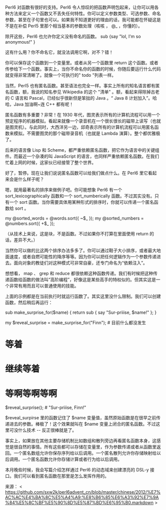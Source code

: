 

Perl6 对函数有很好的支持。Perl6 令人惊叹的把函数声明包起来，让你可以用各种方法来定义一个函数又不丢失任何特性。你可以定义参数类型、可选参数、命名参数，甚至在子句里也可以。如果我不知道更好的理由的话，我可能都在怀疑这是不是在补偿 Perl5 里那个相当基本的参数处理（咳咳 ， @_ ，你懂的）。

除开这些，Perl6 也允许你定义没有命名的函数。
sub {say "lol, I'm so anonymous!" }

这有什么用？你不命名它，就没法调用它啊，对不？错！

你可以保存这个函数到一个变量里。或者从另一个函数里 return 这个函数。或者传参给下一个函数。事实上，当你不命名你的函数的时候，你随后要运行什么代码就变得非常清晰了。就像一个可执行的" todo "列表一样。

当然，Perl5 也有匿名函数。甚至语法也完全一样。事实上所有的知名语言都有匿名函数，额，我说的知名参见 Wikipedia 的这个 "清单" 。额，看起来得除掉古老的 C 语言和 Pascal，已经似乎很新但是笨拙的 Java 。“ Java 8 计划加入”。哈哈，Java 加油啊~连 C++ 都有呢！

匿名函数有多重要？非常！在 1930 年代，图灵表示所有的计算机流程可以用一个预定程序的机器模拟。看起来就像一个录音机在一个很长很长的磁带上读写（也就是图灵机）。与此同时，大西洋另一边，邱奇表示所有的计算机流程可以用匿名函数来模拟。不需要图灵的那个磁带录音机（也就是 Lambda 演算）。整个都优雅极了。

后来的语言像 Lisp 和 Scheme，都严重依赖匿名函数，把它作为语言中的关键组件。而最近一个杂凑的叫 JavaScript 的语言，也同样严重依赖匿名函数。在我们忙着上网的时候，这家伙已经接管了整个世界。

好了，暂停。现在让我们说说匿名函数可以给我们做点什么。在 Perl6 里它看起来会是什么样子呢？

嗯，就用最著名的排序来做例子吧。你可能想象 Perl6 有一个 sort_lexicographically 函数和一个 sort_numberically 函数。不过其实没有。只有一个 sort 函数。当你需要具体用某种形式的排序时，你就可以传递一个匿名函数给 sort 。

my @sorted_words = @words.sort({ ~$_ });
my @sorted_numbers = @numbers.sort({ +$_ });

（从技术上来说，这是块，不是函数。不过如果你不打算在里面使用 return 的话，差异不大。）

当然你可以做的比这两个排序办法多多了。你可以通过鞋子大小排序，或者最大地面速度，或者自燃可能性的降序等等。因为你可以把任何逻辑作为一个参数传递进去。面向对象的教徒们对这种模式可非常自豪，还专门命名为“依赖注入”。

想想看， map 、 grep 和 reduce 都很依赖这种函数传递。我们有时候把这种传递函数给函数的做法叫“高阶编程”，好像这是某些高手的特权似的。但其实这是一个非常有用而且可以普通使用的技能。

上面的示例都是在当前执行时就运行函数了。其实这里没什么限制。我们可以创建函数，然后稍后再运行：

sub make_surprise_for($name) {
    return sub { say "Sur-priiise, $name!" };
}
 
my $reveal_surprise = make_surprise_for("Finn");    # 目前什么都没发生
# 等着
# 继续等着
# 等啊等啊等啊
$reveal_surprise();        # "Sur-priiise, Finn!"

$reveal_surpirse 里的函数记住了 $name 变量值，虽然原始函数是在很早之前传递进去的参数。棒极了！这个效果就叫在 $name 变量上闭合的匿名函数。不过这里可没什么技术 -- 反正很棒就是了。

事实上，如果放在其他主要存储机制比如数组和散列旁边再看匿名函数本身，这感觉是很自然的事情。所有这些都可以存储在变量里，作为参数传递或者从函数里返回。一个匿名数组允许你保存序列给以后调用。一个匿名散列允许你存储映射给以后调用。一个匿名函数允许你存储计算或者行为给以后调用。

本月晚些时候，我会写篇介绍怎样通过 Perl6 的动态域来创建漂亮的 DSL-y 接口。我们可以看到匿名函数在那里是怎么发挥作用的。

来源： < https://github.com/sxw2k/perl6advent_cn/blob/master/chinese/2012/%E7%AC%AC%E4%BA%8C%E5%A4%A9:%E8%B6%85%E6%A3%92%E7%9A%84%E5%8C%BF%E5%90%8D%E5%87%BD%E6%95%B0.markdown >  